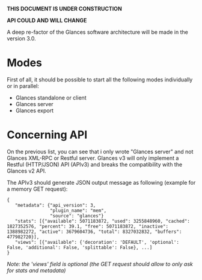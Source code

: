 **THIS DOCUMENT IS UNDER CONSTRUCTION**

**API COULD AND WILL CHANGE**


A deep re-factor of the Glances software architecture will be made in the version 3.0.

# Modes

First of all, it should be possible to start all the following modes individually or in parallel:
- Glances standalone or client
- Glances server
- Glances export

# Concerning API

On the previous list, you can see that i only wrote "Glances server" and not Glances XML-RPC or Restful server. Glances v3 will only implement a Restful (HTTP/JSON) API (APIv3) and breaks the compatibility with the Glances v2 API.

The APIv3 should generate JSON output message as following (example for a memory GET request):

```
{
   "metadata": {"api_version": 3,
                "plugin_name": "mem", 
                "source": "glances"}
   "stats": [{"available": 5071183872, "used": 3255848960, "cached": 1827352576, "percent": 39.1, "free": 5071183872, "inactive": 1388982272, "active": 3679604736, "total": 8327032832, "buffers": 477982720}],
   "views": [{"available": {'decoration': 'DEFAULT', 'optional': False, 'additional': False, 'splittable': False}, ...]
}
```

_Note: the 'views' field is optional (the GET request should allow to only ask for stats and metadata)_

 